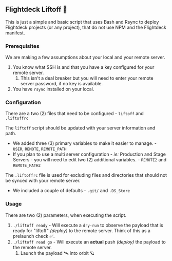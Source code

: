 ## Flightdeck Liftoff 🚀

This is just a simple and basic script that uses Bash and Rsync to deploy Flightdeck projects (or any project), that do not use NPM and the Flightdeck manifest.

### Prerequisites

We are making a few assumptions about your local and your remote server.

1. You know what SSH is and that you have a key configured for your remote server.
   1. This isn't a deal breaker but you will need to enter your remote server password, if no key is available.
2. You have `rsync` installed on your local.


### Configuration

There are a two (2) files that need to be configured - `liftoff` and `.liftoffrc`

The `liftoff` script should be updated with your server information and path.

- We added three (3) primary variables to make it easier to manage. - `USER`, `REMOTE`, `REMOTE_PATH`
- If you plan to use a multi server configuration - _ie:_ Production and Stage Servers - you will need to edit two (2) additional variables. - `REMOTE2` and `REMOTE_PATH2`

The `.liftoffrc` file is used for excluding files and directories that should not be synced with your remote server.

* We included a couple of defaults - `.git/` and `.DS_Store`

### Usage

There are two (2) parameters, when executing the script.

1. `./liftoff ready` - Will execute a `dry-run` to observe the payload that is ready for "liftoff" _(deploy)_ to the remote server. Think of this as a prelaunch check ✅.
2. `./liftoff read go` - Will execute an **actual** push _(deploy)_ the payload to the remote server.
   1. Launch the payload 🛰 into orbit 🪐

